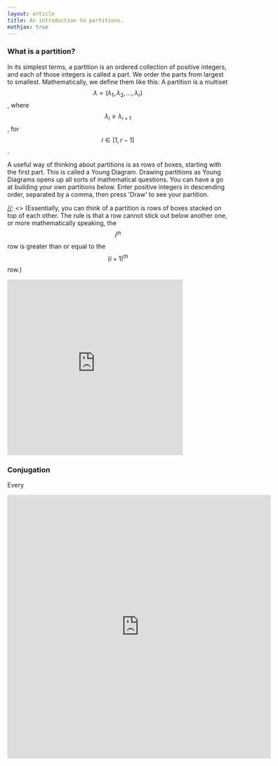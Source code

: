 ```yaml
---
layout: article
title: An introduction to partitions.
mathjax: true
---
```

### What is a partition?
In its simplest terms, a partition is an ordered collection of positive integers, and each of those integers is called a part.  We order the parts from largest to smallest.  Mathematically, we define them like this: A partition is a multiset $$\lambda = (\lambda_1, \lambda_2, \dots, \lambda_r)$$, where $$\lambda_i \geq \lambda_{i+1}$$, for $$i \in \lbrack 1,r-1 \rbrack$$.

A useful way of thinking about partitions is as rows of boxes, starting with the first part.  This is called a Young Diagram.  Drawing  partitions as Young Diagrams opens up all sorts of mathematical questions.  You can have a go at building your own partitions below.  Enter positive integers in descending order, separated by a comma, then press 'Draw' to see your partition.

[//]: <> (Essentially, you can think of a partition is rows of boxes stacked on top of each other.  The rule is that a row cannot stick out below another one, or more mathematically speaking, the $$i^{th}$$ row is greater than or equal to the $$(i+1)^{th}$$ row.)  

[//]: <> (This is also a comment.)

<iframe style="width: 400px; height: 400px; overflow: hidden;"  scrolling="no" frameborder="0" src="https://editor.p5js.org/klee26/full/zEYjhDenP"></iframe>


### Conjugation
Every
<iframe style="width: 600px; height: 600px; overflow: hidden;"  scrolling="no" frameborder="0" src="https://editor.p5js.org/klee26/full/e2ZrTT-TO"></iframe>
